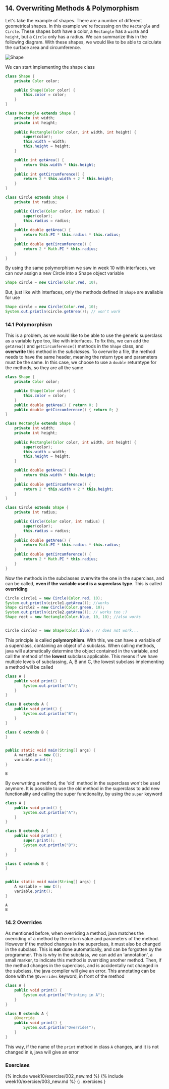 ## 14. Overwriting Methods & Polymorphism

Let's take the example of shapes. There are a number of different geometrical shapes. In this example we're focussing on the `Rectangle` and `Circle`. These shapes both have a color, a `Rectangle` has a `width` and `height`, but a `Circle` only has a radius. We can summarize this in the following diagram. With these shapes, we would like to be able to calculate the surface area and circumference.

![Shape]({{site.baseurl}}/images/10_shape.png)

We can start implementing the shape class

```java
class Shape {
    private Color color;

    public Shape(Color color) {
        this.color = color;
    }
}

class Rectangle extends Shape {
    private int width;
    private int height;
    
    public Rectangle(Color color, int width, int height) {
        super(color);
        this.width = width;
        this.height = height;
    }

    public int getArea() {
        return this.width * this.height;
    }
    public int getCircumference() {
        return 2 * this.width + 2 * this.height;
    }
}

class Circle extends Shape {
    private int radius;

    public Circle(Color color, int radius) {
        super(color);
        this.radius = radius;
    }
    public double getArea() {
        return Math.PI * this.radius * this.radius;
    }
    public double getCircumference() {
        return 2 * Math.PI * this.radius;
    }
}
```

By using the same polymorphism we saw in week 10 with interfaces, we can now assign a new Circle into a Shape object variable

```java
Shape circle = new Circle(Color.red, 10);
```

But, just like with interfaces, only the methods defined in `Shape` are available for use

```java
Shape circle = new Circle(Color.red, 10);
System.out.println(circle.getArea()); // won't work
```

### 14.1 Polymorphism

This is a problem, as we would like to be able to use the generic superclass as a variable type too, like with interfaces. To fix this, we can add the `getArea()` and `getCircumference()` methods in the `Shape` class, and **overwrite** this method in the *subclass*es. To overwrite a file, the method needs to have the same header, meaning the return type and parameters must be the same. In this case, we choose to use a `double` returntype for the methods, so they are all the same

```java
class Shape {
    private Color color;

    public Shape(Color color) {
        this.color = color;
    }
    public double getArea() { return 0; }
    public double getCircumference() { return 0; }
}

class Rectangle extends Shape {
    private int width;
    private int height;
    
    public Rectangle(Color color, int width, int height) {
        super(color);
        this.width = width;
        this.height = height;
    }

    public double getArea() {
        return this.width * this.height;
    }
    public double getCircumference() {
        return 2 * this.width + 2 * this.height;
    }
}

class Circle extends Shape {
    private int radius;

    public Circle(Color color, int radius) {
        super(color);
        this.radius = radius;
    }
    public double getArea() {
        return Math.PI * this.radius * this.radius;
    }
    public double getCircumference() {
        return 2 * Math.PI * this.radius;
    }
}
```

Now the methods in the subclasses overwrite the one in the superclass, and can be called, **even if the variable used is a superclass type**. This is called **overriding**

```java
Circle circle1 = new Circle(Color.red, 10);
System.out.println(circle1.getArea()); //works
Shape circle2 = new Circle(Color.green, 10);
System.out.println(circle2.getArea()); // works too :)
Shape rect = new Rectangle(Color.blue, 10, 10); //also works


Circle circle3 = new Shape(Color.blue); // does not work...
```

This principle is called **polymorphism**. With this, we can have a variable of a superclass, containing an object of a subclass. When calling methods, java will automatically determine the object contained in the variable, and call the method of the **lowest** subclass applicable. This means if we have multiple levels of subclassing, A, B and C, the lowest subclass implementing a method will be called

```java
class A {
    public void print() {
        System.out.println("A");
    }
}

class B extends A {
    public void print() {
        System.out.println("B");
    }
}

class C extends B {
}


public static void main(String[] args) {
    A variable = new C();
    variable.print();
}
```

```output
B
```

By overwriting a method, the 'old' method in the superclass won't be used anymore. It is possible to use the old method in the superclass to add new functionality and calling the super functionality, by using the `super` keyword

```java
class A {
    public void print() {
        System.out.println("A");
    }
}

class B extends A {
    public void print() {
        super.print();
        System.out.println("B");
    }
}

class C extends B {
}


public static void main(String[] args) {
    A variable = new C();
    variable.print();
}
```

```output
A
B
```

### 14.2 Overrides

As mentioned before, when overriding a method, java matches the overriding of a method by the return value and parameters of the method. However if the method changes in the superclass, it must also be changed in the subclass. This is **not** done automatically, and can be forgotten by the programmer. This is why in the subclass, we can add an 'annotation', a small marker, to indicate this method is overriding another method. Then, if the method changes in the superclass, and is accidentally not changed in the subclass, the java compiler will give an error. This annotating can be done with the `@Overrides` keyword, in front of the method

```java
class A {
    public void print() { 
        System.out.println("Printing in A"); 
    }
}

class B extends A {
    @Override
    public void print() {
        System.out.println("Override!");
    }
}
```

This way, if the name of the `print` method in class `A` changes, and it is not changed in `B`, java will give an error

### Exercises
{% include week10/exercise/002_new.md %}
{% include week10/exercise/003_new.md %}
{: .exercises }
